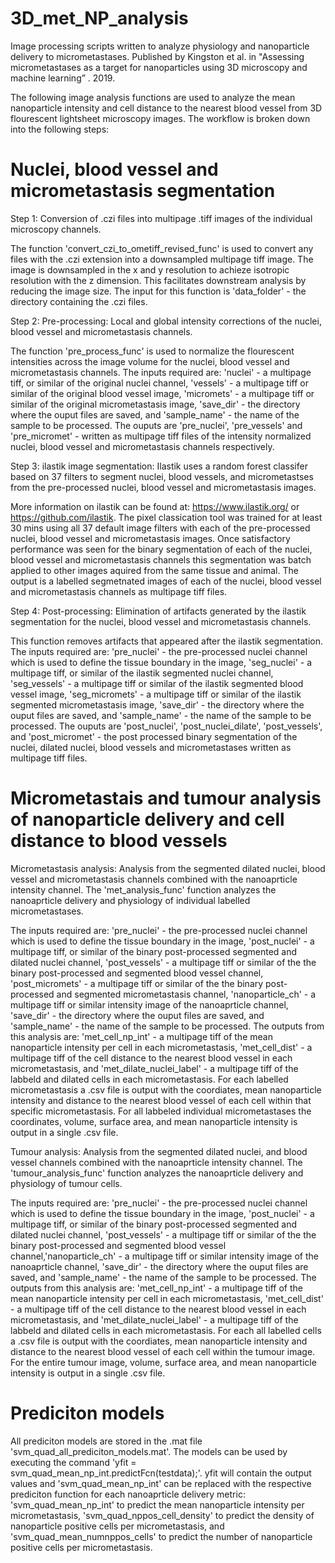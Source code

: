 ﻿# 3D_met_NP_analysis
Image processing scripts written to analyze physiology and nanoparticle delivery to micrometastases. Published by Kingston et al. in "Assessing micrometastases as a target for nanoparticles using 3D microscopy and machine learning” . 2019. 

The following image analysis functions are used to analyze the mean nanoparticle intensity and cell distance to the nearest blood vessel from 3D flourescent lightsheet microscopy images. The workflow is broken down into the following steps:

# Nuclei, blood vessel and micrometastasis segmentation
Step 1: Conversion of .czi files into multipage .tiff images of the individual microscopy channels. 

The function 'convert_czi_to_ometiff_revised_func' is used to convert any files with the .czi extension into a downsampled multipage tiff image. The image is downsampled in the x and y resolution to achieze isotropic resolution with the z dimension. This facilitates downstream analysis by reducing the image size. The input for this function is 'data_folder' - the directory containing the .czi files. 

Step 2: Pre-processing: Local and global intensity corrections of the nuclei, blood vessel and micrometastasis channels. 

The function 'pre_process_func' is used to normalize the flourescent intensities across the image volume for the nuclei, blood vessel and micrometastasis channels. The inputs required are: 'nuclei' - a multipage tiff, or similar of the original nuclei channel, 'vessels' - a multipage tiff or similar of the original blood vessel image, 'micromets' - a multipage tiff or similar of the original micrometastasis image, 'save_dir' - the directory where the ouput files are saved, and 'sample_name' - the name of the sample to be processed. The ouputs are 'pre_nuclei', 'pre_vessels' and 'pre_micromet' - written as multipage tiff files of the intensity normalized nuclei, blood vessel and micrometastasis channels respectively. 

Step 3: ilastik image segmentation: Ilastik uses a random forest classifer based on 37 filters to segment nuclei, blood vessels, and micrometastses from the pre-processed nuclei, blood vessel and micrometastasis images. 

More information on ilastik can be found at: https://www.ilastik.org/ or https://github.com/ilastik. The pixel classication tool was trained for at least 30 mins using all 37 default image filters with each of the pre-processed nuclei, blood vessel and micrometastasis images. Once satisfactory performance was seen for the binary segmentation of each of the nuclei, blood vessel and micrometastasis channels this segmentation was batch applied to other images aquired from the same tissue and animal. The output is a labelled segmetnated images of each of the nuclei, blood vessel and micrometastasis channels as multipage tiff files. 

Step 4: Post-processing: Elimination of artifacts generated by the ilastik segmentation for the nuclei, blood vessel and micrometastasis channels. 

This function removes artifacts that appeared after the ilastik segmentation. The inputs required are: 'pre_nuclei' - the pre-processed nuclei channel which is used to define the tissue boundary in the image, 'seg_nuclei' - a multipage tiff, or similar of the ilastik segmented nuclei channel, 'seg_vessels' - a multipage tiff or similar of the ilastik segmented blood vessel image, 'seg_micromets' - a multipage tiff or similar of the ilastik segmented micrometastasis image, 'save_dir' - the directory where the ouput files are saved, and 'sample_name' - the name of the sample to be processed. The ouputs are 'post_nuclei', 'post_nuclei_dilate', 'post_vessels', and 'post_micromet' - the post processed binary segmentation of the nuclei, dilated nuclei, blood vessels and micrometastases written as multipage tiff files.  

# Micrometastais and tumour analysis of nanoparticle delivery and cell distance to blood vessels

Micrometastasis analysis: Analysis from the segmented dilated nuclei, blood vessel and micrometastasis channels combined with the nanoaprticle intensity channel. 
The 'met_analysis_func' function analyzes the nanoaprticle delivery and physiology of individual labelled micrometastases. 

The inputs required are: 'pre_nuclei' - the pre-processed nuclei channel which is used to define the tissue boundary in the image, 'post_nuclei' - a multipage tiff, or similar of the binary post-processed segmented and dilated nuclei channel, 'post_vessels' - a multipage tiff or similar of the the binary post-processed and segmented blood vessel channel, 'post_micromets' - a multipage tiff or similar of the the binary post-processed and segmented micrometastasis channel, 'nanoparticle_ch' - a multipage tiff or similar intensity image of the nanoaprticle channel, 'save_dir' - the directory where the ouput files are saved, and 'sample_name' - the name of the sample to be processed. The outputs from this analysis are: 'met_cell_np_int' - a multipage tiff of the mean nanoparticle intensity per cell in each micrometastasis, 'met_cell_dist' - a multipage tiff of the cell distance to the nearest blood vessel in each micrometastasis, and 'met_dilate_nuclei_label' - a multipage tiff of the labbeld and dilated cells in each micrometastasis. For each labelled micrometastasis a .csv file is output with the coordiates, mean nanoparticle intensity and distance to the nearest blood vessel of each cell within that specific micrometastasis. For all labbeled individual micrometastases the coordinates, volume, surface area, and mean nanoparticle intensity is output in a single .csv file. 

Tumour analysis: Analysis from the segmented dilated nuclei, and blood vessel channels combined with the nanoaprticle intensity channel. 
The 'tumour_analysis_func' function analyzes the nanoaprticle delivery and physiology of tumour cells. 

The inputs required are: 'pre_nuclei' - the pre-processed nuclei channel which is used to define the tissue boundary in the image, 'post_nuclei' - a multipage tiff, or similar of the binary post-processed segmented and dilated nuclei channel, 'post_vessels' - a multipage tiff or similar of the the binary post-processed and segmented blood vessel channel,'nanoparticle_ch' - a multipage tiff or similar intensity image of the nanoaprticle channel, 'save_dir' - the directory where the ouput files are saved, and 'sample_name' - the name of the sample to be processed. The outputs from this analysis are: 'met_cell_np_int' - a multipage tiff of the mean nanoparticle intensity per cell in each micrometastasis, 'met_cell_dist' - a multipage tiff of the cell distance to the nearest blood vessel in each micrometastasis, and 'met_dilate_nuclei_label' - a multipage tiff of the labbeld and dilated cells in each micrometastasis. For each all labelled cells a .csv file is output with the coordiates, mean nanoparticle intensity and distance to the nearest blood vessel of each cell within the tumour image. For the entire tumour image, volume, surface area, and mean nanoparticle intensity is output in a single .csv file. 

# Prediciton models

All prediciton models are stored in the .mat file 'svm_quad_all_prediciton_models.mat'. The models can be used by executing the command
'yfit = svm_quad_mean_np_int.predictFcn(testdata);'. yfit will contain the output values and 'svm_quad_mean_np_int' can be replaced with the respective prediciton function for each nanoaprticle delivery metric: 'svm_quad_mean_np_int' to predict the mean nanoparticle intensity per micrometastasis, 'svm_quad_nppos_cell_density' to predict the density of nanoparticle positive cells per micrometastasis, and 'svm_quad_mean_numnppos_cells' to predict the number of nanoparticle positive cells per micrometastasis. 